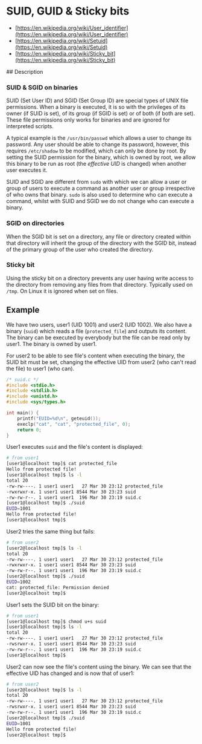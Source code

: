 # SUID, GUID & Sticky bits

* [https://en.wikipedia.org/wiki/User_identifier](https://en.wikipedia.org/wiki/User_identifier)
* [https://en.wikipedia.org/wiki/Setuid](https://en.wikipedia.org/wiki/Setuid)
* [https://en.wikipedia.org/wiki/Sticky_bit](https://en.wikipedia.org/wiki/Sticky_bit)

## Description

### SUID & SGID on binaries

SUID (Set User ID) and SGID (Set Group ID) are special types of UNIX file permissions. When a binary is executed, it is so with the privileges of its owner (if SUID is set), of its group (if SGID is set) or of both (if both are set). These file permissions only works for binaries and are ignored for interpreted scripts.

A typical example is the `/usr/bin/passwd` which allows a user to change its password. Any user should be able to change its password, however, this requires `/etc/shadow` to be modified, which can only be done by root. By setting the SUID permission for the binary, which is owned by root, we allow this binary to be run as root (the *effective UID* is changed) when another user executes it.

SUID and SGID are different from `sudo` with which we can allow a user or group of users to execute a command as another user or group irrespective of who owns that binary. `sudo` is also used to determine who can execute a command, whilst with SUID and SGID we do not change who can execute a binary.

### SGID on directories

When the SGID bit is set on a directory, any file or directory created within that directory will inherit the group of the directory with the SGID bit, instead of the primary group of the user who created the directory.

### Sticky bit

Using the sticky bit on a directory prevents any user having write access to the directory from removing any files from that directory. Typically used on `/tmp`. On Linux it is ignored when set on files.

## Example

We have two users, user1 (UID 1001) and user2 (UID 1002). We also have a binary (`suid`) which reads a file (`protected_file`) and outputs its content. The binary can be executed by everybody but the file can be read only by user1. The binary is owned by user1.

For user2 to be able to see file's content when executing the binary, the SUID bit must be set, changing the effective UID from user2 (who can't read the file) to user1 (who can).

```c
/* suid.c */
#include <stdio.h>
#include <stdlib.h>
#include <unistd.h>
#include <sys/types.h>

int main() {
    printf("EUID=%d\n", geteuid());
    execlp("cat", "cat", "protected_file", 0);
    return 0;
}
```

User1 executes `suid` and the file's content is displayed:

```sh
# from user1
[user1@localhost tmp]$ cat protected_file
Hello from protected file!
[user1@localhost tmp]$ ls -l
total 20
-rw-rw----. 1 user1 user1   27 Mar 30 23:12 protected_file
-rwxrwxr-x. 1 user1 user1 8544 Mar 30 23:23 suid
-rw-rw-r--. 1 user1 user1  196 Mar 30 23:19 suid.c
[user1@localhost tmp]$ ./suid
EUID=1001
Hello from protected file!
[user1@localhost tmp]$
```

User2 tries the same thing but fails:

```sh
# from user2
[user2@localhost tmp]$ ls -l
total 20
-rw-rw----. 1 user1 user1   27 Mar 30 23:12 protected_file
-rwxrwxr-x. 1 user1 user1 8544 Mar 30 23:23 suid
-rw-rw-r--. 1 user1 user1  196 Mar 30 23:19 suid.c
[user2@localhost tmp]$ ./suid
EUID=1002
cat: protected_file: Permission denied
[user2@localhost tmp]$
```

User1 sets the SUID bit on the binary:

```sh
# from user1
[user1@localhost tmp]$ chmod u+s suid
[user1@localhost tmp]$ ls -l
total 20
-rw-rw----. 1 user1 user1   27 Mar 30 23:12 protected_file
-rwsrwxr-x. 1 user1 user1 8544 Mar 30 23:23 suid
-rw-rw-r--. 1 user1 user1  196 Mar 30 23:19 suid.c
[user1@localhost tmp]$
```

User2 can now see the file's content using the binary. We can see that the effective UID has changed and is now that of user1:

```sh
# from user2
[user2@localhost tmp]$ ls -l
total 20
-rw-rw----. 1 user1 user1   27 Mar 30 23:12 protected_file
-rwsrwxr-x. 1 user1 user1 8544 Mar 30 23:23 suid
-rw-rw-r--. 1 user1 user1  196 Mar 30 23:19 suid.c
[user2@localhost tmp]$ ./suid
EUID=1001
Hello from protected file!
[user2@localhost tmp]$
```
